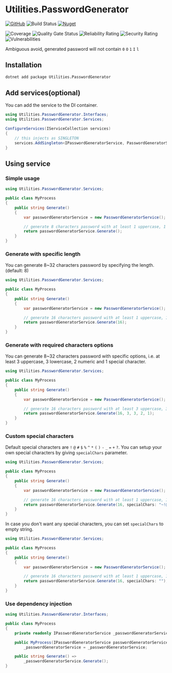 # Utilities.PasswordGenerator

[![GitHub](https://img.shields.io/github/license/ed555009/utilities-password-generator)](LICENSE)
![Build Status](https://dev.azure.com/edwang/github/_apis/build/status/utilities-password-generator?branchName=main)
[![Nuget](https://img.shields.io/nuget/v/Utilities.PasswordGenerator)](https://www.nuget.org/packages/Utilities.PasswordGenerator)

![Coverage](https://sonarcloud.io/api/project_badges/measure?project=utilities-password-generator&metric=coverage)
![Quality Gate Status](https://sonarcloud.io/api/project_badges/measure?project=utilities-password-generator&metric=alert_status)
![Reliability Rating](https://sonarcloud.io/api/project_badges/measure?project=utilities-password-generator&metric=reliability_rating)
![Security Rating](https://sonarcloud.io/api/project_badges/measure?project=utilities-password-generator&metric=security_rating)
![Vulnerabilities](https://sonarcloud.io/api/project_badges/measure?project=utilities-password-generator&metric=vulnerabilities)

Ambiguous avoid, generated password will not contain `0` `O` `1` `I` `l`

## Installation

```bash
dotnet add package Utilities.PasswordGenerator
```

## Add services(optional)

You can add the service to the DI container.

```csharp
using Utilities.PasswordGenerator.Interfaces;
using Utilities.PasswordGenerator.Services;

ConfigureServices(IServiceCollection services)
{
	// this injects as SINGLETON
	services.AddSingleton<IPasswordGeneratorService, PasswordGeneratorService>();
}
```

## Using service

### Simple usage

```csharp
using Utilities.PasswordGenerator.Services;

public class MyProcess
{
	public string Generate()
	{
		var passwordGeneratorService = new PasswordGeneratorService();

		// generate 8 characters password with at least 1 uppercase, 1 lowercase, 1 numeric and 1 special character
		return passwordGeneratorService.Generate();
	}
}
```

### Generate with specific length

You can generate 8~32 characters password by specifying the length. (default: 8)

```csharp
using Utilities.PasswordGenerator.Services;

public class MyProcess
{
	public string Generate()
	{
		var passwordGeneratorService = new PasswordGeneratorService();

		// generate 16 characters password with at least 1 uppercase, 1 lowercase, 1 numeric and 1 special character
		return passwordGeneratorService.Generate(16);
	}
}
```

### Generate with required characters options

You can generate 8~32 characters password with specific options, i.e. at least 3 uppercase, 3 lowercase, 2 numeric and 1 special character.

```csharp
using Utilities.PasswordGenerator.Services;

public class MyProcess
{
	public string Generate()
	{
		var passwordGeneratorService = new PasswordGeneratorService();

		// generate 16 characters password with at least 3 uppercase, 3 lowercase, 2 numeric and 1 special character
		return passwordGeneratorService.Generate(16, 3, 3, 2, 1);
	}
}
```

### Custom special characters

Default special characters are `!` `@` `#` `$` `%` `^` `*` `(` `)` `-` `_` `=` `+` `?`. You can setup your own special characters by giving `specialChars` parameter.

```csharp
using Utilities.PasswordGenerator.Services;

public class MyProcess
{
	public string Generate()
	{
		var passwordGeneratorService = new PasswordGeneratorService();

		// generate 16 characters password with at least 1 uppercase, 1 lowercase, 1 numeric and 1 special character (~!@#<>)
		return passwordGeneratorService.Generate(16, specialChars: "~!@#<>");
	}
}
```

In case you don't want any special characters, you can set `specialChars` to empty string.

```csharp
using Utilities.PasswordGenerator.Services;

public class MyProcess
{
	public string Generate()
	{
		var passwordGeneratorService = new PasswordGeneratorService();

		// generate 16 characters password with at least 1 uppercase, 1 lowercase, 1 numeric and no special character
		return passwordGeneratorService.Generate(16, specialChars: "");
	}
}
```

### Use dependency injection

```csharp
using Utilities.PasswordGenerator.Interfaces;

public class MyProcess
{
	private readonly IPasswordGeneratorService _passwordGeneratorService;

	public MyProcess(IPasswordGeneratorService passwordGeneratorService) =>
		_passwordGeneratorService = _passwordGeneratorService;

	public string Generate() =>
		_passwordGeneratorService.Generate();
}
```
